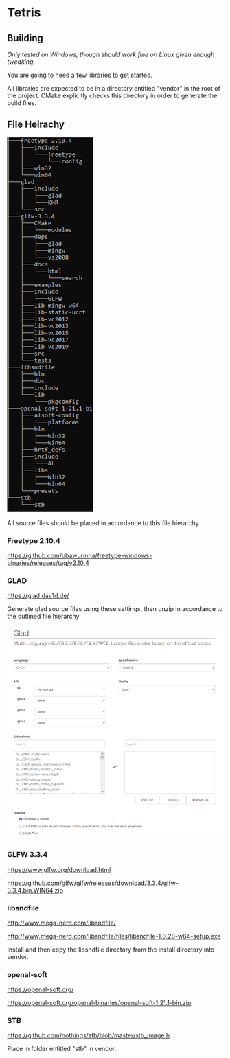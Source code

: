 # Tetris
## Building
_Only tested on Windows, though should work fine on Linux given enough tweaking._

You are going to need a few libraries to get started.

All libraries are expected to be in a directory entitled "vendor" in the root of the project. CMake explicitly checks
this directory in order to generate the build files.

## File Heirachy
![alt text](vendor_tree.png "glad")

All source files should be placed in accordance to this file hierarchy

### Freetype 2.10.4
https://github.com/ubawurinna/freetype-windows-binaries/releases/tag/v2.10.4


### GLAD
https://glad.dav1d.de/

Generate glad source files using these settings, then unzip in accordance to the outlined file hierarchy

![alt text](GLAD_webservice.png "glad")

### GLFW 3.3.4
https://www.glfw.org/download.html

https://github.com/glfw/glfw/releases/download/3.3.4/glfw-3.3.4.bin.WIN64.zip

### libsndfile
http://www.mega-nerd.com/libsndfile/

http://www.mega-nerd.com/libsndfile/files/libsndfile-1.0.28-w64-setup.exe

Install and then copy the libsndfile directory from the install directory into vendor.

### openal-soft
https://openal-soft.org/

https://openal-soft.org/openal-binaries/openal-soft-1.21.1-bin.zip

### STB
https://github.com/nothings/stb/blob/master/stb_image.h

Place in folder entitled "stb" in vendor.